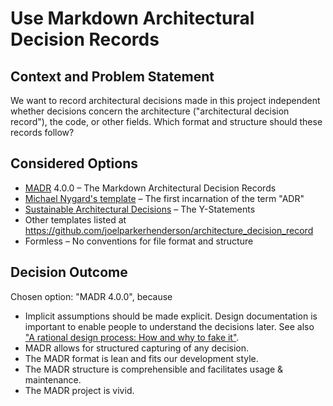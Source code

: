 # Use Markdown Architectural Decision Records

## Context and Problem Statement

We want to record architectural decisions made in this project independent whether decisions concern the architecture
("architectural decision record"), the code, or other fields. Which format and structure should these records follow?

## Considered Options

* [MADR](https://adr.github.io/madr/) 4.0.0 – The Markdown Architectural Decision Records
* [Michael Nygard's template](http://thinkrelevance.com/blog/2011/11/15/documenting-architecture-decisions) – The first
  incarnation of the term "ADR"
* [Sustainable Architectural Decisions](https://www.infoq.com/articles/sustainable-architectural-design-decisions) – The
  Y-Statements
* Other templates listed at <https://github.com/joelparkerhenderson/architecture_decision_record>
* Formless – No conventions for file format and structure

## Decision Outcome

Chosen option: "MADR 4.0.0", because

* Implicit assumptions should be made explicit.
  Design documentation is important to enable people to understand the decisions later.
  See also ["A rational design process: How and why to fake it"](https://doi.org/10.1109/TSE.1986.6312940).
* MADR allows for structured capturing of any decision.
* The MADR format is lean and fits our development style.
* The MADR structure is comprehensible and facilitates usage & maintenance.
* The MADR project is vivid.
